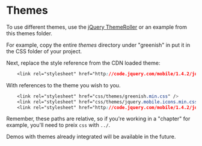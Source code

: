 Themes
======

To use different themes, use the [jQuery ThemeRoller](http://themeroller.jquerymobile.com/?ver=1.4.2) or an example from this themes folder.

For example, copy the entire *themes* directory under "greenish" in put it in the CSS folder of your project.

Next, replace the style reference from the CDN loaded theme:

```css
    <link rel="stylesheet" href="http://code.jquery.com/mobile/1.4.2/jquery.mobile-1.4.2.min.css" />
```

With references to the theme you wish to you.

```css
	<link rel="stylesheet" href="css/themes/greenish.min.css" />
	<link rel="stylesheet" href="css/themes/jquery.mobile.icons.min.css" />
    <link rel="stylesheet" href="http://code.jquery.com/mobile/1.4.2/jquery.mobile.structure-1.4.2.min.css" />
```

Remember, these paths are relative, so if you're working in a "chapter" for example, you'll need to preix ```css``` with ```../```.

Demos with themes already integrated will be available in the future.
